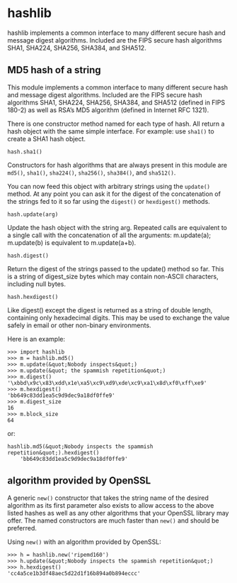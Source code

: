 # hashlib


hashlib implements a common interface to many different secure hash and message digest algorithms. Included are the FIPS secure hash algorithms SHA1, SHA224, SHA256, SHA384, and SHA512.



## MD5 hash of a string


This module implements a common interface to many different secure hash and message digest algorithms. Included are the FIPS secure hash algorithms SHA1, SHA224, SHA256, SHA384, and SHA512 (defined in FIPS 180-2) as well as RSA’s MD5 algorithm (defined in Internet RFC 1321).

There is one constructor method named for each type of hash. All return a hash object with the same simple interface. For example: use `sha1()` to create a SHA1 hash object.

```
hash.sha1()

```

Constructors for hash algorithms that are always present in this module are `md5()`, `sha1()`, `sha224()`, `sha256()`, `sha384()`, and `sha512()`.

You can now feed this object with arbitrary strings using the `update()` method. At any point you can ask it for the digest of the concatenation of the strings fed to it so far using the `digest()` or `hexdigest()` methods.

```
hash.update(arg)

```

> 
<p>Update the hash object with the string arg. Repeated calls are
equivalent to a single call with the concatenation of all the
arguments: m.update(a); m.update(b) is equivalent to m.update(a+b).</p>


```
hash.digest()

```

> 
<p>Return the digest of the strings passed to the update() method so far.
This is a string of digest_size bytes which may contain non-ASCII
characters, including null bytes.</p>


```
hash.hexdigest()

```

> 
<p>Like digest() except the digest is returned as a string of double
length, containing only hexadecimal digits. This may be used to
exchange the value safely in email or other non-binary environments.</p>


Here is an example:

```
>>> import hashlib
>>> m = hashlib.md5()
>>> m.update(&quot;Nobody inspects&quot;)
>>> m.update(&quot; the spammish repetition&quot;)
>>> m.digest()
'\xbbd\x9c\x83\xdd\x1e\xa5\xc9\xd9\xde\xc9\xa1\x8d\xf0\xff\xe9'
>>> m.hexdigest()
'bb649c83dd1ea5c9d9dec9a18df0ffe9'
>>> m.digest_size
16
>>> m.block_size
64

```

or:

```
hashlib.md5(&quot;Nobody inspects the spammish repetition&quot;).hexdigest()
    'bb649c83dd1ea5c9d9dec9a18df0ffe9'

```



## algorithm provided by OpenSSL


A generic `new()` constructor that takes the string name of the desired algorithm as its first parameter also exists to allow access to the above listed hashes as well as any other algorithms that your OpenSSL library may offer. The named constructors are much faster than `new()` and should be preferred.

Using `new()` with an algorithm provided by OpenSSL:

```
>>> h = hashlib.new('ripemd160')
>>> h.update(&quot;Nobody inspects the spammish repetition&quot;)
>>> h.hexdigest()
'cc4a5ce1b3df48aec5d22d1f16b894a0b894eccc'

```

